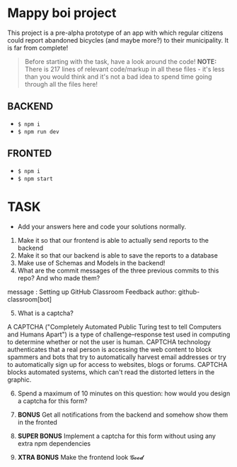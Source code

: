 # Mappy boi project

This project is a pre-alpha prototype of an app with which regular citizens could report abandoned bicycles (and maybe more?) to their municipality. It is far from complete!

> Before starting with the task, have a look around the code!
> **NOTE:** There is 217 lines of relevant code/markup in all these files - it's less than you would think and it's not a bad idea to spend time going through all the files here!

## BACKEND

- `$ npm i`
- `$ npm run dev`

## FRONTED

- `$ npm i`
- `$ npm start`

# TASK

- Add your answers here and code your solutions normally.

1. Make it so that our frontend is able to actually send reports to the backend
2. Make it so that our backend is able to save the reports to a database
3. Make use of Schemas and Models in the backend!
4. What are the commit messages of the three previous commits to this repo? And who made them?

message : Setting up GitHub Classroom Feedback
author: github-classroom[bot]

5. What is a captcha?

A CAPTCHA ("Completely Automated Public Turing test to tell Computers and Humans Apart") is a type of challenge–response test used in computing to determine whether or not the user is human.
CAPTCHA technology authenticates that a real person is accessing the web content to block spammers and bots that try to automatically harvest email addresses or try to automatically sign up for access to websites, blogs or forums. CAPTCHA blocks automated systems, which can't read the distorted letters in the graphic.


6. Spend a maximum of 10 minutes on this question: how would you design a captcha for this form?


7. **BONUS** Get all notifications from the backend and somehow show them in the fronted


8. **SUPER BONUS** Implement a captcha for this form without using any extra npm dependencies
9. **XTRA BONUS** Make the frontend look 𝓖𝓸𝓸𝓭
